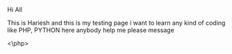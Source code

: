 # <php>
  <T1> Hi All<p>
  <p> This is Hariesh and this is my testing page i want to learn any kind of coding like PHP, PYTHON here anybody help me please message <p>
    <\php>
    
  
